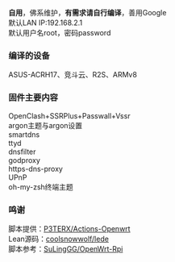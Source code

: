 **自用**，佛系维护，**有需求请自行编译**，善用Google     
默认LAN IP:192.168.2.1    
默认用户名root，密码password     


### 编译的设备
ASUS-ACRH17、竞斗云、R2S、ARMv8

### 固件主要内容
OpenClash+SSRPlus+Passwall+Vssr     
argon主题与argon设置     
smartdns     
ttyd     
dnsfilter     
godproxy    
https-dns-proxy    
UPnP    
oh-my-zsh终端主题


### 鸣谢
脚本提供：[P3TERX/Actions-Openwrt](https://github.com/P3TERX/Actions-OpenWrt)    
Lean源码：[coolsnowwolf/lede](https://github.com/coolsnowwolf/lede)      
脚本参考：[SuLingGG/OpenWrt-Rpi](https://github.com/SuLingGG/OpenWrt-Rpi)
